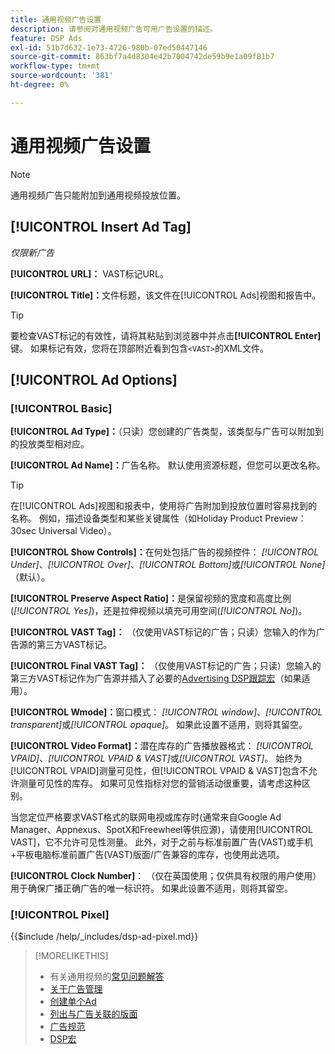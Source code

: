 ```yaml
---
title: 通用视频广告设置
description: 请参阅对通用视频广告可用广告设置的描述。
feature: DSP Ads
exl-id: 51b7d632-1e73-4726-980b-07ed50447146
source-git-commit: 863bf7a4d8304e42b7004742de59b9e1a09f81b7
workflow-type: tm+mt
source-wordcount: '381'
ht-degree: 0%

---
```


# 通用视频广告设置

>[!NOTE]
>
>通用视频广告只能附加到通用视频投放位置。

## [!UICONTROL Insert Ad Tag]

*仅限新广告*

**[!UICONTROL URL]：** VAST标记URL。

**[!UICONTROL Title]：**&#x200B;文件标题，该文件在[!UICONTROL Ads]视图和报告中。

>[!TIP]
>
> 要检查VAST标记的有效性，请将其粘贴到浏览器中并点击&#x200B;**[!UICONTROL Enter]**&#x200B;键。 如果标记有效，您将在顶部附近看到包含`<VAST>`的XML文件。

## [!UICONTROL Ad Options]

### [!UICONTROL Basic]

**[!UICONTROL Ad Type]：**（只读）您创建的广告类型，该类型与广告可以附加到的投放类型相对应。

**[!UICONTROL Ad Name]：**&#x200B;广告名称。 默认使用资源标题，但您可以更改名称。

>[!TIP]
>
> 在[!UICONTROL Ads]视图和报表中，使用将广告附加到投放位置时容易找到的名称。 例如，描述设备类型和某些关键属性（如Holiday Product Preview： 30sec Universal Video）。

**[!UICONTROL Show Controls]：**&#x200B;在何处包括广告的视频控件： *[!UICONTROL Under]*、*[!UICONTROL Over]*、*[!UICONTROL Bottom]*&#x200B;或&#x200B;*[!UICONTROL None]*（默认）。

**[!UICONTROL Preserve Aspect Ratio]：**&#x200B;是保留视频的宽度和高度比例(*[!UICONTROL Yes]*)，还是拉伸视频以填充可用空间(*[!UICONTROL No]*)。

**[!UICONTROL VAST Tag]：** （仅使用VAST标记的广告；只读）您输入的作为广告源的第三方VAST标记。

**[!UICONTROL Final VAST Tag]：** （仅使用VAST标记的广告；只读）您输入的第三方VAST标记作为广告源并插入了必要的[Advertising DSP跟踪宏](/help/dsp/campaign-management/macros.md)（如果适用）。

**[!UICONTROL Wmode]：**&#x200B;窗口模式： *[!UICONTROL window]*、*[!UICONTROL transparent]*&#x200B;或&#x200B;*[!UICONTROL opaque]*。 如果此设置不适用，则将其留空。

**[!UICONTROL Video Format]：**&#x200B;潜在库存的广告播放器格式： *[!UICONTROL VPAID]*、*[!UICONTROL VPAID & VAST]*&#x200B;或&#x200B;*[!UICONTROL VAST]*。 始终为[!UICONTROL VPAID]测量可见性，但[!UICONTROL VPAID & VAST]包含不允许测量可见性的库存。 如果可见性指标对您的营销活动很重要，请考虑这种区别。

当您定位严格要求VAST格式的联网电视或库存时(通常来自Google Ad Manager、Appnexus、SpotX和Freewheel等供应源)，请使用[!UICONTROL VAST]，它不允许可见性测量。 此外，对于之前与标准前置广告(VAST)或手机+平板电脑标准前置广告(VAST)版面/广告兼容的库存，也使用此选项。

**[!UICONTROL Clock Number]**： （仅在英国使用；仅供具有权限的用户使用）用于确保广播正确广告的唯一标识符。 如果此设置不适用，则将其留空。

### [!UICONTROL Pixel]

<!-- **[!UICONTROL Pixel]:** -->

{{$include /help/_includes/dsp-ad-pixel.md}}

>[!MORELIKETHIS]
>
>* 有关通用视频的[常见问题解答](/help/dsp/campaign-management/faq-universal-video.md)
>* [关于广告管理](ad-about.md)
>* [创建单个Ad](ad-create.md)
>* [列出与广告关联的版面](/help/dsp/campaign-management/ads/ad-list-placements.md)
>* [广告规范](ad-specs.md)
>* [DSP宏](/help/dsp/campaign-management/macros.md)
